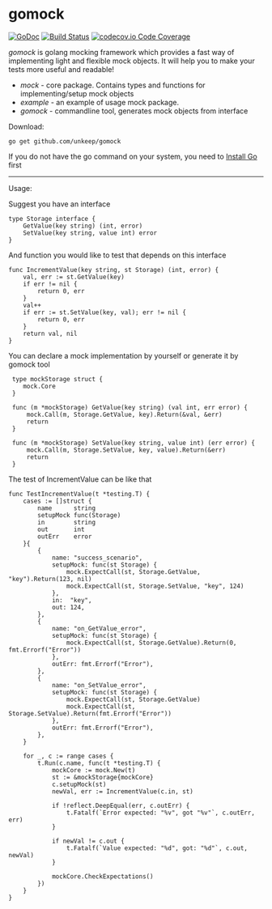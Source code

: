 # gomock
[![GoDoc](https://godoc.org/github.com/unkeep/gomock?status.svg)](https://godoc.org/github.com/unkeep/gomock)
[![Build Status](https://travis-ci.org/unkeep/gomock.svg?branch=master)](https://travis-ci.org/unkeep/gomock)
[![codecov.io Code Coverage](https://img.shields.io/codecov/c/github/unkeep/gomock.svg?maxAge=2592000)](https://codecov.io/github/unkeep/gomock?branch=master)

*gomock* is golang mocking framework which provides a fast way of implementing light and flexible mock objects. It will help you to make your tests more useful and readable!

* _mock_ - core package. Contains types and functions for implementing/setup mock objects
* _example_ - an example of usage mock package.
* _gomock_ - commandline tool, generates mock objects from interface

Download:
```shell
go get github.com/unkeep/gomock
```

If you do not have the go command on your system, you need to [Install Go](http://golang.org/doc/install) first

* * *
Usage:

Suggest you have an interface

```golang
type Storage interface {
	GetValue(key string) (int, error)
	SetValue(key string, value int) error
}
```

And function you would like to test that depends on this interface

```golang
func IncrementValue(key string, st Storage) (int, error) {
	val, err := st.GetValue(key)
	if err != nil {
		return 0, err
	}
	val++
	if err := st.SetValue(key, val); err != nil {
		return 0, err
	}
	return val, nil
}
```

You can declare a mock implementation by yourself or generate it by gomock tool

```golang
 type mockStorage struct {
 	mock.Core
 }

 func (m *mockStorage) GetValue(key string) (val int, err error) {
	 mock.Call(m, Storage.GetValue, key).Return(&val, &err)
	 return
 }

 func (m *mockStorage) SetValue(key string, value int) (err error) {
	 mock.Call(m, Storage.SetValue, key, value).Return(&err)
	 return
 }
```

The test of IncrementValue can be like that

```golang
func TestIncrementValue(t *testing.T) {
	cases := []struct {
		name      string
		setupMock func(Storage)
		in        string
		out       int
		outErr    error
	}{
		{
			name: "success_scenario",
			setupMock: func(st Storage) {
				mock.ExpectCall(st, Storage.GetValue, "key").Return(123, nil)
				mock.ExpectCall(st, Storage.SetValue, "key", 124)
			},
			in:  "key",
			out: 124,
		},
		{
			name: "on_GetValue_error",
			setupMock: func(st Storage) {
				mock.ExpectCall(st, Storage.GetValue).Return(0, fmt.Errorf("Error"))
			},
			outErr: fmt.Errorf("Error"),
		},
		{
			name: "on_SetValue_error",
			setupMock: func(st Storage) {
				mock.ExpectCall(st, Storage.GetValue)
				mock.ExpectCall(st, Storage.SetValue).Return(fmt.Errorf("Error"))
			},
			outErr: fmt.Errorf("Error"),
		},
	}

	for _, c := range cases {
		t.Run(c.name, func(t *testing.T) {
			mockCore := mock.New(t)
			st := &mockStorage{mockCore}
			c.setupMock(st)
			newVal, err := IncrementValue(c.in, st)

			if !reflect.DeepEqual(err, c.outErr) {
				t.Fatalf(`Error expected: "%v", got "%v"`, c.outErr, err)
			}

			if newVal != c.out {
				t.Fatalf(`Value expected: "%d", got: "%d"`, c.out, newVal)
			}

			mockCore.CheckExpectations()
		})
	}
}
```

